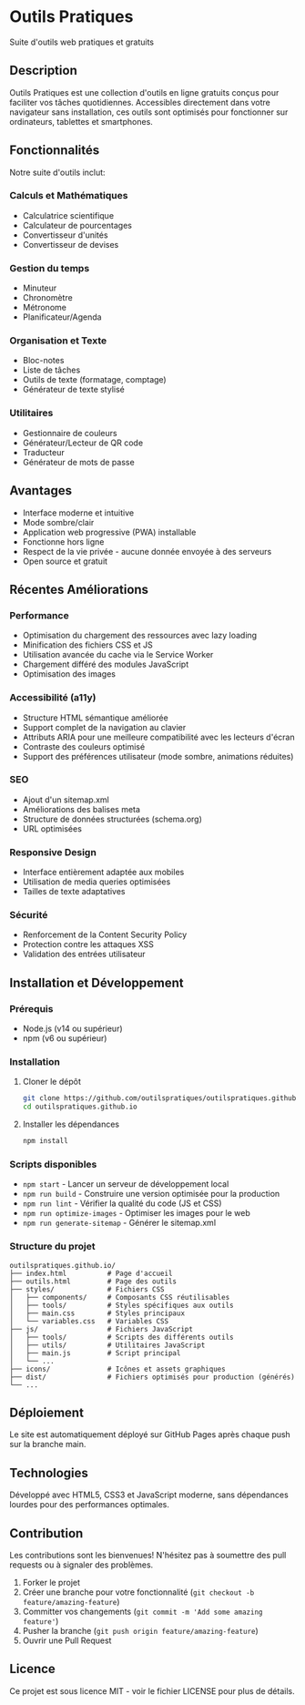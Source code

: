 # Outils Pratiques

Suite d'outils web pratiques et gratuits 

## Description
Outils Pratiques est une collection d'outils en ligne gratuits conçus pour faciliter vos tâches quotidiennes. Accessibles directement dans votre navigateur sans installation, ces outils sont optimisés pour fonctionner sur ordinateurs, tablettes et smartphones.

## Fonctionnalités
Notre suite d'outils inclut:

### Calculs et Mathématiques
- Calculatrice scientifique
- Calculateur de pourcentages
- Convertisseur d'unités
- Convertisseur de devises

### Gestion du temps
- Minuteur
- Chronomètre
- Métronome
- Planificateur/Agenda

### Organisation et Texte
- Bloc-notes
- Liste de tâches
- Outils de texte (formatage, comptage)
- Générateur de texte stylisé

### Utilitaires
- Gestionnaire de couleurs
- Générateur/Lecteur de QR code
- Traducteur
- Générateur de mots de passe

## Avantages
- Interface moderne et intuitive
- Mode sombre/clair
- Application web progressive (PWA) installable
- Fonctionne hors ligne
- Respect de la vie privée - aucune donnée envoyée à des serveurs
- Open source et gratuit

## Récentes Améliorations

### Performance
- Optimisation du chargement des ressources avec lazy loading
- Minification des fichiers CSS et JS
- Utilisation avancée du cache via le Service Worker
- Chargement différé des modules JavaScript
- Optimisation des images

### Accessibilité (a11y)
- Structure HTML sémantique améliorée
- Support complet de la navigation au clavier
- Attributs ARIA pour une meilleure compatibilité avec les lecteurs d'écran
- Contraste des couleurs optimisé
- Support des préférences utilisateur (mode sombre, animations réduites)

### SEO
- Ajout d'un sitemap.xml
- Améliorations des balises meta
- Structure de données structurées (schema.org)
- URL optimisées

### Responsive Design
- Interface entièrement adaptée aux mobiles
- Utilisation de media queries optimisées
- Tailles de texte adaptatives

### Sécurité
- Renforcement de la Content Security Policy
- Protection contre les attaques XSS
- Validation des entrées utilisateur

## Installation et Développement

### Prérequis
- Node.js (v14 ou supérieur)
- npm (v6 ou supérieur)

### Installation
1. Cloner le dépôt
   ```bash
   git clone https://github.com/outilspratiques/outilspratiques.github.io.git
   cd outilspratiques.github.io
   ```

2. Installer les dépendances
   ```bash
   npm install
   ```

### Scripts disponibles
- `npm start` - Lancer un serveur de développement local
- `npm run build` - Construire une version optimisée pour la production
- `npm run lint` - Vérifier la qualité du code (JS et CSS)
- `npm run optimize-images` - Optimiser les images pour le web
- `npm run generate-sitemap` - Générer le sitemap.xml

### Structure du projet
```
outilspratiques.github.io/
├── index.html          # Page d'accueil
├── outils.html         # Page des outils
├── styles/             # Fichiers CSS
│   ├── components/     # Composants CSS réutilisables
│   ├── tools/          # Styles spécifiques aux outils
│   ├── main.css        # Styles principaux
│   └── variables.css   # Variables CSS
├── js/                 # Fichiers JavaScript
│   ├── tools/          # Scripts des différents outils
│   ├── utils/          # Utilitaires JavaScript
│   ├── main.js         # Script principal
│   └── ...
├── icons/              # Icônes et assets graphiques
├── dist/               # Fichiers optimisés pour production (générés)
└── ...
```

## Déploiement
Le site est automatiquement déployé sur GitHub Pages après chaque push sur la branche main.

## Technologies
Développé avec HTML5, CSS3 et JavaScript moderne, sans dépendances lourdes pour des performances optimales.

## Contribution
Les contributions sont les bienvenues! N'hésitez pas à soumettre des pull requests ou à signaler des problèmes.

1. Forker le projet
2. Créer une branche pour votre fonctionnalité (`git checkout -b feature/amazing-feature`)
3. Committer vos changements (`git commit -m 'Add some amazing feature'`)
4. Pusher la branche (`git push origin feature/amazing-feature`)
5. Ouvrir une Pull Request

## Licence
Ce projet est sous licence MIT - voir le fichier LICENSE pour plus de détails.
